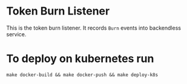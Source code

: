 # Token Burn Listener

This is the token burn listener. It records `Burn` events into backendless service.


# To deploy on kubernetes run
`make docker-build && make docker-push && make deploy-k8s`
